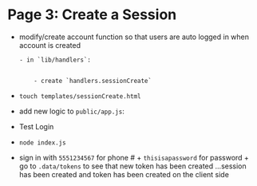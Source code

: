 # Page 3: Create a Session


- modify/create account function so that users are auto logged in when account is created

      - in `lib/handlers`:


          - create `handlers.sessionCreate`


- `touch templates/sessionCreate.html`


- add new logic to `public/app.js`:




-  Test Login

  - `node index.js`

  - sign in with `5551234567` for phone # + `thisisapassword` for password + go to `.data/tokens` to see that new token has been created ...session has been created and token has been created on the client side
